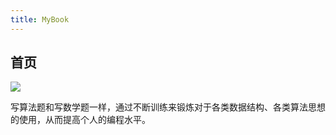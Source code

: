 ```yaml
---
title: MyBook
---
```

## 首页
<p><img src="https://ghchart.rshah.org/ivylet" /></p>


写算法题和写数学题一样，通过不断训练来锻炼对于各类数据结构、各类算法思想的使用，从而提高个人的编程水平。
